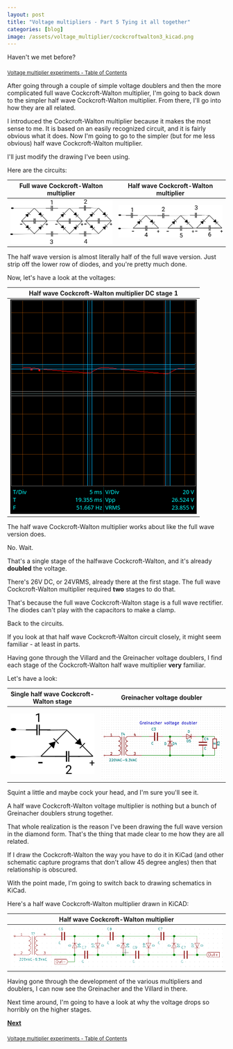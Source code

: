 ```yaml
---
layout: post
title: "Voltage multipliers - Part 5 Tying it all together"
categories: [blog]
image: /assets/voltage_multiplier/cockcroftwalton3_kicad.png
---  
```


Haven't we met before?

<sub>[Voltage multiplier experiments - Table of Contents](2-voltagemultiplier-toc)</sub>

After going through a couple of simple voltage doublers and then the more complicated full wave Cockcroft-Walton multiplier, I'm going to back down to the simpler half wave Cockcroft-Walton multiplier.  From there, I'll go into how they are all related.

I introduced the Cockcroft-Walton multiplier because it makes the most sense to me.  It is based on an easily recognized circuit, and it is fairly obvious what it does.  Now I'm going to go to the simpler (but for me less obvious) half wave Cockcroft-Walton multiplier.

I'll just modify the drawing I've been using.

Here are the circuits:

|Full wave Cockcroft-Walton multiplier|Half wave Cockcroft-Walton multiplier|
|-------------------------------------|-------------------------------------|
|![Full wave Cockcroft-Walton multiplier](/assets/voltage_multiplier/cockcroftwalton3.png)|![Half wave Cockcroft-Walton multiplier](/assets/voltage_multiplier/cockcroftwalton_halfwave.png)|

The half wave version is almost literally half of the full wave version.  Just strip off the lower row of diodes, and you're pretty much done.

Now, let's have a look at the voltages:

|Half wave Cockcroft-Walton multiplier DC stage 1|
|-----------------------------------------|
|![Half wave Cockcroft-Walton multiplier](/assets/voltage_multiplier/cockcroftwalton_halfwave1_DC.png)|


The half wave Cockcroft-Walton multiplier works about like the full wave version does.  

No.  Wait.

That's a single stage of the halfwave Cockcroft-Walton, and it's already **doubled** the voltage.

There's 26V DC, or 24VRMS, already there at the first stage.  The full wave Cockcroft-Walton multiplier required **two** stages to do that.

That's because the full wave Cockcroft-Walton stage is a full wave rectifier.  The diodes can't play with the capacitors to make a clamp.

Back to the circuits.

If you look at that half wave Cockcroft-Walton circuit closely, it might seem familiar - at least in parts.

Having gone through the Villard and the Greinacher voltage doublers, I find each stage of the Cockcroft-Walton half wave multiplier **very** familiar.

Let's have a look:

|Single half wave Cockcroft-Walton stage|Greinacher voltage doubler|
|-------------------------------------|-------------------------------------|
|![Single half wave Cockcroft-Walton stage](/assets/voltage_multiplier/cockcroftwalton_halfwave_stage.png)|![Greinacher voltage doubler](/assets/voltage_multiplier/greinacherdoubler.png)|

Squint a little and maybe cock your head, and I'm sure you'll see it.

A half wave Cockcroft-Walton voltage multiplier is nothing but a bunch of Greinacher doublers strung together.

That whole realization is the reason I've been drawing the full wave version in the diamond form.  That's the thing that made clear to me how they are all related.

If I draw the Cockcroft-Walton the way you have to do it in KiCad (and other schematic capture programs that don't allow 45 degree angles) then that relationship is obscured.

With the point made, I'm going to switch back to drawing schematics in KiCad.

Here's a half wave Cockcroft-Walton multiplier drawn in KiCAD:

|Half wave Cockcroft-Walton multiplier|
|-------------------------------------|
|![Full wave Cockcroft-Walton multiplier](/assets/voltage_multiplier/cockcroftwalton3_kicad.png)|

Having gone through the development of the various multipliers and doublers, I can now see the Greinacher and the Villard in there.  

Next time around, I'm going to have a look at why the voltage drops so horribly on the higher stages.

[**Next**](diode-capacitors-volts-pt6)

<sub>[Voltage multiplier experiments - Table of Contents](2-voltagemultiplier-toc)</sub>
